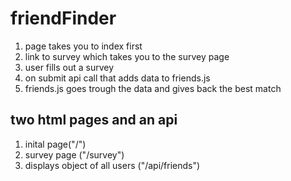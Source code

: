 # friendFinder

 1. page takes you to index first
 2. link to survey which takes you to the survey page
 3. user fills out a survey
 4. on submit api call that adds data to friends.js
 5. friends.js goes trough the data and gives back the best match

## two html pages and an api
1. inital page("/")
2. survey page ("/survey")
3. displays object of all users ("/api/friends")
